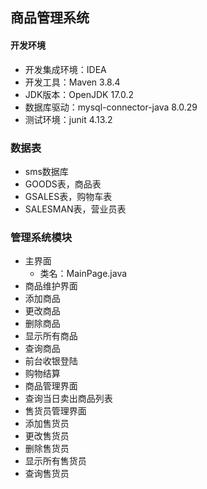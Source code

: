 ## 商品管理系统

#### 开发环境

+ 开发集成环境：IDEA
+ 开发工具：Maven 3.8.4
+ JDK版本：OpenJDK 17.0.2
+ 数据库驱动：mysql-connector-java 8.0.29
+ 测试环境：junit 4.13.2

### 数据表

+ sms数据库
+ GOODS表，商品表
+ GSALES表，购物车表
+ SALESMAN表，营业员表


### 管理系统模块

+ 主界面
  + 类名：MainPage.java
+ 商品维护界面
+ 添加商品
+ 更改商品
+ 删除商品
+ 显示所有商品
+ 查询商品
+ 前台收银登陆
+ 购物结算
+ 商品管理界面
+ 查询当日卖出商品列表
+ 售货员管理界面
+ 添加售货员
+ 更改售货员
+ 删除售货员
+ 显示所有售货员
+ 查询售货员
